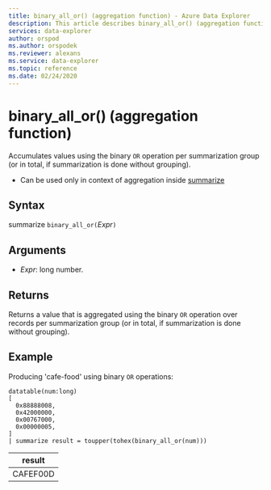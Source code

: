 ```yaml
---
title: binary_all_or() (aggregation function) - Azure Data Explorer
description: This article describes binary_all_or() (aggregation function) in Azure Data Explorer.
services: data-explorer
author: orspod
ms.author: orspodek
ms.reviewer: alexans
ms.service: data-explorer
ms.topic: reference
ms.date: 02/24/2020
---
```

# binary_all_or() (aggregation function)

Accumulates values using the binary `OR` operation per summarization group (or in total, if summarization is done without grouping).

* Can be used only in context of aggregation inside [summarize](summarizeoperator.md)

## Syntax

summarize `binary_all_or(`*Expr*`)`

## Arguments

* *Expr*: long number.

## Returns

Returns a value that is aggregated using the binary `OR` operation over records per summarization group (or in total, if summarization is done without grouping).

## Example

Producing 'cafe-food' using binary `OR` operations:

<!-- csl: https://help.apl.windows.net/Samples -->
```apl
datatable(num:long)
[
  0x88888008,
  0x42000000,
  0x00767000,
  0x00000005, 
]
| summarize result = toupper(tohex(binary_all_or(num)))
```

|result|
|---|
|CAFEF00D|
